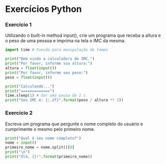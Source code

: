 # Exercícios Python 

### Exercício 1

Utilizando o built-in method input(), crie um programa que receba a altura e o peso de uma pessoa e imprima na tela o IMC da mesma.

```python
import time # Funcão para manipulação de tempo 

print("Bem vindo a calculadora de IMC.")
print("Por favor, informe sua altura:")
altura = float(input())
print("Por favor, informe seu peso:")
peso = float(input())

print("Calculando...")
print("=============")
time.sleep(1) # dar uma pausa de 1 s
print("Seu IMC é: {:.2f}".format(peso / altura ** 2))
```

### Exercício 2

Escreva um programa que pergunte o nome completo do usuário e cumprimente o mesmo pelo primeiro nome.

```python
print("Qual é seu nome completo?")
nome = input()
primeiro_nome = nome.split()[0]
print("\n")
print("Olá, {}!".format(primeiro_nome))
```

